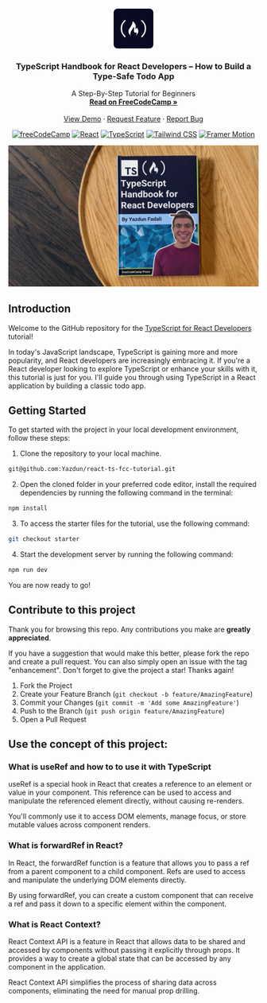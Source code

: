 <div id="top"></div>

<!-- PROJECT LOGO -->
<br />
<div align="center">
  <a href="https://www.freecodecamp.org/">
    <img src="./public/fcc.png" alt="Logo" width="80" height="80">
  </a>

<h3 align="center">TypeScript Handbook for React Developers – How to Build a Type-Safe Todo App</h3>

  <p align="center">
    A Step-By-Step Tutorial for Beginners
    <br />
    <a href="https://www.freecodecamp.org/news/typescript-tutorial-for-react-developers"><strong>Read on FreeCodeCamp »</strong></a>
    <br />
    <br />
    <a href="https://react-ts-fcc-tutorial.vercel.app/">View Demo</a>
    ·
    <a href="https://github.com/Yazdun/react-ts-fcc-tutorial/issues">Request Feature</a>
    ·
    <a href="https://github.com/Yazdun/react-ts-fcc-tutorial/issues">Report Bug</a>
  </p>

[![freeCodeCamp](https://img.shields.io/badge/-freeCodeCamp-brightgreen?logo=freeCodeCamp)](https://www.freecodecamp.org/)
[![React](https://img.shields.io/badge/-React-blue?logo=React)](https://reactjs.org/)
[![TypeScript](https://img.shields.io/badge/-TypeScript-6E36F6?logo=TypeScript&logoColor=white&color=black)](#)
[![Tailwind CSS](https://img.shields.io/badge/-Tailwind%20CSS-06B6D4?logo=Tailwind%20CSS&logoColor=black&color=white)](https://tailwindcss.com/)
[![Framer Motion](https://img.shields.io/badge/-Framer%20Motion-blue?logo=Framer)](https://www.framer.com/api/motion/)

</div>

<div align="center">

![Thumbnail](./public/thumbnail.jpg)

</div>

## Introduction

Welcome to the GitHub repository for the
[TypeScript for React Developers](https://www.freecodecamp.org/news/typescript-tutorial-for-react-developers)
tutorial!

In today's JavaScript landscape, TypeScript is gaining more and more popularity,
and React developers are increasingly embracing it. If you're a React developer
looking to explore TypeScript or enhance your skills with it, this tutorial is
just for you. I'll guide you through using TypeScript in a React application by
building a classic todo app.

## Getting Started

To get started with the project in your local development environment, follow
these steps:

1. Clone the repository to your local machine.

```bash
git@github.com:Yazdun/react-ts-fcc-tutorial.git
```

2. Open the cloned folder in your preferred code editor, install the required
   dependencies by running the following command in the terminal:

```bash
npm install
```

3. To access the starter files for the tutorial, use the following command:

```bash
git checkout starter
```

4. Start the development server by running the following command:

```bash
npm run dev
```

You are now ready to go!

## Contribute to this project

Thank you for browsing this repo. Any contributions you make are **greatly
appreciated**.

If you have a suggestion that would make this better, please fork the repo and
create a pull request. You can also simply open an issue with the tag
"enhancement". Don't forget to give the project a star! Thanks again!

1. Fork the Project
2. Create your Feature Branch (`git checkout -b feature/AmazingFeature`)
3. Commit your Changes (`git commit -m 'Add some AmazingFeature'`)
4. Push to the Branch (`git push origin feature/AmazingFeature`)
5. Open a Pull Request

## Use the concept of this project:

### What is useRef and how to to use it with TypeScript

useRef is a special hook in React that creates a reference to an element or
value in your component. This reference can be used to access and manipulate the
referenced element directly, without causing re-renders.

You'll commonly use it to access DOM elements, manage focus, or store mutable
values across component renders.

### What is forwardRef in React?

In React, the forwardRef function is a feature that allows you to pass a ref
from a parent component to a child component. Refs are used to access and
manipulate the underlying DOM elements directly.

By using forwardRef, you can create a custom component that can receive a ref
and pass it down to a specific element within the component.

### What is React Context?

React Context API is a feature in React that allows data to be shared and
accessed by components without passing it explicitly through props. It provides
a way to create a global state that can be accessed by any component in the
application.

React Context API simplifies the process of sharing data across components,
eliminating the need for manual prop drilling.
